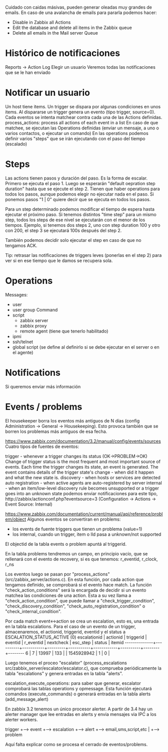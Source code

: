 Cuidado con caidas másivas, pueden generar oleadas muy grandes de emails.
En caso de una avalancha de emails para pararla podemos hacer:
- Disable in Zabbix all Actions
- Edit the database and delete all items in the Zabbix queue
- Delete all emails in the Mail server Queue


# Histórico de notificaciones
Reports -> Action Log
Elegir un usuario
Veremos todas las notificaciones que se le han enviado


# Notificar un usuario
Un host tiene items.
Un trigger se dispara por algunas condiciones en unos items.
Al dispararse un trigger genera un evento (tipo trigger, source=0).
Cada eventos se intenta matchear contra cada una de las Actions definidas.
  process_actions: process all actions of each event in a list
En caso de que matchee, se ejecutan las Operations definidas (enviar un mensaje, a uno o varios contactos, o ejecutar un comando)
En las operations podemos definir varios "steps" que se irán ejecutando con el paso del tiempo (escalado)


# Steps
Las actions tienen pasos y duración del paso.
Es la forma de escalar.
Primero se ejecuta el paso 1.
Luego se esperarán "default oepration step duration" hasta que se ejecute el step 2.
Tienen que haber operations para todos los pasos, aunque podemos elegir no ejecutar nada en el paso.
Si ponemos pasos "1 | 0" quiere decir que se ejecuta en todos los pasos.

Para un step determinado podemos modificar el tiempo de espera hasta ejecutar el próximo paso.
Si tenemos distintos "time step" para un mismo step, todos los steps de ese nivel se ejecutarán con el menor de los tiempos.
Ejemplo, si tenemos dos steps 2, uno con step duration 100 y otro con 200, el step 3 se ejecutará 100s después del step 2.

También podemos decidir solo ejecutar el step en caso de que no tengamos ACK.

Tip: retrasar las notificaciones de triggers leves (ponerlas en el step 2) para ver si en ese tiempo que le damos se recupera sola.


# Operations
Messages:
  - user
  - user group
Command
  - script
    - zabbix server
    - zabbix proxy
    - remote agent (tiene que tenerlo habilitado)
  - ipmi
  - ssh/telnet
  - global script (se define al definirlo si se debe ejecutar en el server o en el agente)


# Notifications
Si queremos enviar más información


# Events / problems
El housekeeper borra los eventos más antiguos de N días (config Administration -> General -> Housekeeping). Esto provoca también que se borren los problemas más antiguos de esa fecha.

https://www.zabbix.com/documentation/3.2/manual/config/events/sources
Cuatro tipos de fuentes de eventos:

trigger - whenever a trigger changes its status (OK→PROBLEM→OK)
  Change of trigger status is the most frequent and most important source of events.
  Each time the trigger changes its state, an event is generated. The event contains details of the trigger state's change - when did it happen and what the new state is.
discovery - when hosts or services are detected
auto registration - when active agents are auto-registered by server
internal - when an item/low-level discovery rule becomes unsupported or a trigger goes into an unknown state
  podemos enviar notificaciones para este tipo, http://zabbix/actionconf.php?eventsource=3 (Configuration -> Actions -> Event Source: Internal)

https://www.zabbix.com/documentation/current/manual/api/reference/problem/object
Algunos eventos se convertiran en problems:
 - los events de fuente triggers que tienen un problema (value=1)
 - los internal, cuando un trigger, item o lld pasa a unknown/not supported

El objectid de la tabla events o problem apuntá al triggerid.

En la tabla problems tendremos un campo, en principio vacío, que se rellenará con el evento de recovery, si es que tenemos:
r_eventid, r_clock, r_ns


Los eventos luego se pasan por "process_actions" (src/zabbix_server/actions.c).
En esta función, por cada action que tengamos definido, se comprobará si el evento hace match.
La función "check_action_conditions" será la encargada de decidir si un evento matchea las condiciones de una action. Esta a su vez llama a "check_action_condition", que puede llamar a "check_trigger_condition", "check_discovery_condition", "check_auto_registration_condition" o "check_internal_condition".

Por cada match event<->action se crea un escalation, esto es, una entrada en la tabla escalations.
Para el caso de un evento de un trigger, almacenaremos, el actionid, triggerid, eventid y el status a ESCALATION_STATUS_ACTIVE (0)
 escalationid | actionid | triggerid | eventid | r_eventid | nextcheck  | esc_step | status | itemid
--------------+----------+-----------+---------+-----------+------------+----------+--------+--------
            6 |        7 |     13997 |     133 |           | 1545928942 |        1 |      0 |

Luego tenemos el proceo "escalator" (process_escalations src/zabbix_server/escalator/escalator.c), que comprueba periódicamente la tabla "escalations" y genera entradas en la tabla "alerts".

escalation_execute_operations: para saber que generar, escalator comprobará las tablas operations y opmessage. Esta función ejecutará comandos (execute_commands) o generará entradas en la tabla alerts (add_message_alert)


En zabbix 3.2 tenemos un único procesor alerter. A partir de 3.4 hay un alerter manager que lee entradas en alerts y envia mensajes via IPC a los alerter workers.



trigger +--> event +--> escalation +--> alert +--> email,sms,script,etc
                   |
                   +--> problem



Aquí falta explicar como se procesa el cerrado de eventos/problems.

